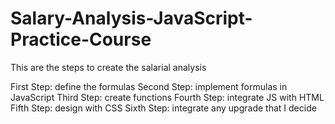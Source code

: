 # Salary-Analysis-JavaScript-Practice-Course

This are the steps to create the salarial analysis

First Step: define the formulas
Second Step: implement formulas in JavaScript
Third Step: create functions
Fourth Step: integrate JS with HTML 
Fifth Step: design with CSS
Sixth Step: integrate any upgrade that I decide